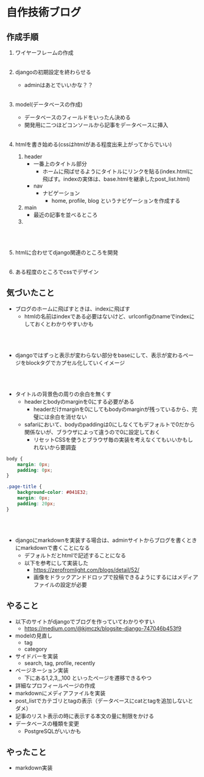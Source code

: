 # 自作技術ブログ

## 作成手順
1. ワイヤーフレームの作成
<br></br>

2. djangoの初期設定を終わらせる
    - adminはあとでいいかな？？
<br></br>

3. model(データベースの作成)
    - データベースのフィールドをいったん決める
    - 開発用に二つほどコンソールから記事をデータベースに挿入
<br></br>

4. htmlを書き始める(cssはhtmlがある程度出来上がってからでいい)
    1. header
        - 一番上のタイトル部分
            - ホームに飛ばせるようにタイトルにリンクを貼る(index.htmlに飛ばす。indexの実体は、base.htmlを継承したpost_list.html)
        - nav
            - ナビゲーション
                - home, profile, blog というナビゲーションを作成する
    2. main
        - 最近の記事を並べるところ
    3. 
<br></br>

5. htmlに合わせてdjango関連のところを開発
<br></br>

6. ある程度のところでcssでデザイン

## 気づいたこと
- ブログのホームに飛ばすときは、indexに飛ばす
    - htmlの名前はindexである必要はないけど、urlconfigのnameでindexにしておくとわかりやすいかも

<br></br>

- djangoではずっと表示が変わらない部分をbaseにして、表示が変わるページをblockタグでカプセル化していくイメージ

<br></br>

- タイトルの背景色の周りの余白を無くす
    - headerとbodyのmarginを0にする必要がある
        - headerだけmarginを0にしてもbodyのmarginが残っているから、完璧には余白を消せない
    - safariにおいて、bodyのpaddingは0にしなくてもデフォルトで0だから関係ないが、ブラウザによって違うので0に設定しておく
        - リセットCSSを使うとブラウザ毎の実装を考えなくてもいいかもしれないから要調査

```css
body {
    margin: 0px;
    padding: 0px;
}

.page-title {
    background-color: #041E32;
    margin: 0px;
    padding: 20px;
}
```

<br></br>

- djangoにmarkdownを実装する場合は、adminサイトからブログを書くときにmarkdownで書くことになる
    - デフォルトだとhtmlで記述することになる
    - 以下を参考にして実装した
        - https://zerofromlight.com/blogs/detail/52/
        - 画像をドラックアンドドロップで投稿できるようにするにはメディアファイルの設定が必要

## やること
- 以下のサイトがdjangoでブログを作っていてわかりやすい
    - https://medium.com/@kjmczk/blogsite-django-747046b453f9
- modelの見直し
    - tag
    - category
- サイドバーを実装
    - search, tag, profile, recently
- ページネーション実装
    - 下にある1,2,3,,,100 といったページを遷移できるやつ
- 詳細なプロフィールページの作成
- markdownにメディアファイルを実装
- post_listでカテゴリとtagの表示（データベースにcatとtagを追加しないとダメ）
- 記事のリスト表示の時に表示する本文の量に制限をかける
- データベースの種類を変更
    - PostgreSQLがいいかも

## やったこと
- markdown実装